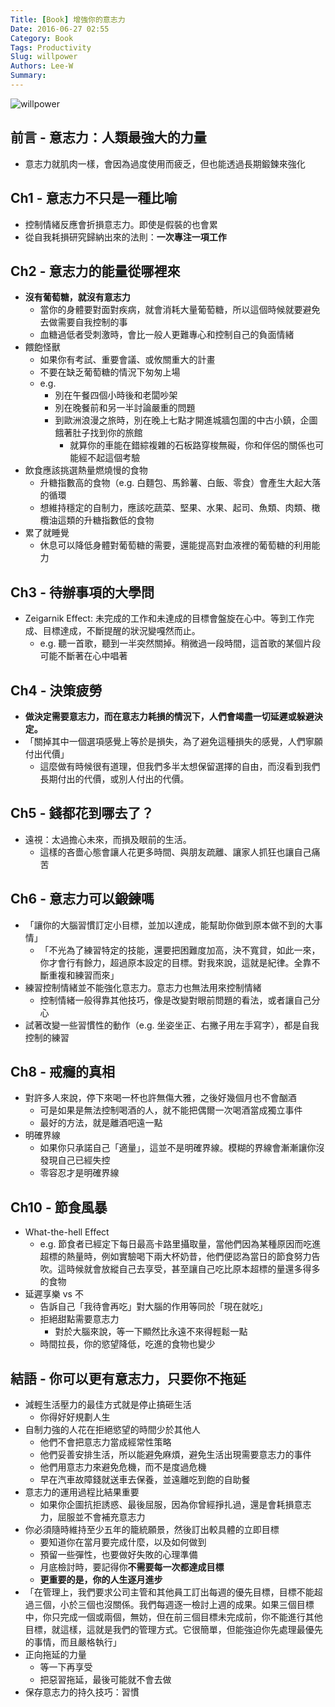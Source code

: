 ```yaml
---
Title: [Book] 增強你的意志力
Date: 2016-06-27 02:55
Category: Book
Tags: Productivity
Slug: willpower
Authors: Lee-W
Summary: 
---
```


![willpower](http://pic.eslite.com/Upload/Product/201307/m/635093011219915000.jpg)

<!--more-->

## 前言 - 意志力：人類最強大的力量
- 意志力就肌肉一樣，會因為過度使用而疲乏，但也能透過長期鍛鍊來強化

## Ch1 - 意志力不只是一種比喻
- 控制情緒反應會折損意志力。即使是假裝的也會累
- 從自我耗損研究歸納出來的法則：**一次專注一項工作**

## Ch2 - 意志力的能量從哪裡來
- **沒有葡萄糖，就沒有意志力**
	- 當你的身體要對面對疾病，就會消耗大量葡萄糖，所以這個時候就要避免去做需要自我控制的事
	- 血糖過低者受刺激時，會比一般人更難專心和控制自己的負面情緒
- 餵飽怪獸
	- 如果你有考試、重要會議、或攸關重大的計畫
	- 不要在缺乏葡萄糖的情況下匆匆上場
	- e.g.
		- 別在午餐四個小時後和老闆吵架
		- 別在晚餐前和另一半討論嚴重的問題
		- 到歐洲浪漫之旅時，別在晚上七點才開進城牆包圍的中古小鎮，企圖餓著肚子找到你的旅館
			- 就算你的車能在錯綜複雜的石板路穿梭無礙，你和伴侶的關係也可能經不起這個考驗
- 飲食應該挑選熱量燃燒慢的食物
	- 升糖指數高的食物（e.g. 白麵包、馬鈴薯、白飯、零食）會產生大起大落的循環
	- 想維持穩定的自制力，應該吃蔬菜、堅果、水果、起司、魚類、肉類、橄欖油這類的升糖指數低的食物  
- 累了就睡覺
	- 休息可以降低身體對葡萄糖的需要，還能提高對血液裡的葡萄糖的利用能力

## Ch3 - 待辦事項的大學問 
- Zeigarnik Effect: 未完成的工作和未達成的目標會盤旋在心中。等到工作完成、目標達成，不斷提醒的狀況變嘎然而止。
	- 	e.g. 聽一首歌，聽到一半突然關掉。稍微過一段時間，這首歌的某個片段可能不斷著在心中唱著

## Ch4 - 決策疲勞
- **做決定需要意志力，而在意志力耗損的情況下，人們會竭盡一切延遲或躲避決定。**
- 「關掉其中一個選項感覺上等於是損失，為了避免這種損失的感覺，人們寧願付出代價」
	- 這麼做有時候很有道理，但我們多半太想保留選擇的自由，而沒看到我們長期付出的代價，或別人付出的代價。

## Ch5 - 錢都花到哪去了？
- 遠視：太過擔心未來，而損及眼前的生活。	
	- 這樣的吝嗇心態會讓人花更多時間、與朋友疏離、讓家人抓狂也讓自己痛苦

## Ch6 - 意志力可以鍛鍊嗎
- 「讓你的大腦習慣訂定小目標，並加以達成，能幫助你做到原本做不到的大事情」
	- 「不光為了練習特定的技能，還要把困難度加高，決不寬貸，如此一來，你才會行有餘力，超過原本設定的目標。對我來說，這就是紀律。全靠不斷重複和練習而來」 
- 練習控制情緒並不能強化意志力。意志力也無法用來控制情緒
	- 控制情緒一般得靠其他技巧，像是改變對眼前問題的看法，或者讓自己分心
- 試著改變一些習慣性的動作（e.g. 坐姿坐正、右撇子用左手寫字），都是自我控制的練習

## Ch8 - 戒癮的真相
- 對許多人來說，停下來喝一杯也許無傷大雅，之後好幾個月也不會酗酒
	- 可是如果是無法控制喝酒的人，就不能把偶爾一次喝酒當成獨立事件
	- 最好的方法，就是離酒吧遠一點
- 明確界線
	- 如果你只承諾自己「適量」，這並不是明確界線。模糊的界線會漸漸讓你沒發現自己已經失控
	- 零容忍才是明確界線

## Ch10 - 節食風暴
- What-the-hell Effect
	- e.g. 節食者已經定下每日最高卡路里攝取量，當他們因為某種原因而吃進超標的熱量時，例如實驗喝下兩大杯奶昔，他們便認為當日的節食努力告吹。這時候就會放縱自己去享受，甚至讓自己吃比原本超標的量還多得多的食物 
- 延遲享樂 vs 不
	- 告訴自己「我待會再吃」對大腦的作用等同於「現在就吃」
	- 拒絕甜點需要意志力
		-  對於大腦來說，等一下顯然比永遠不來得輕鬆一點
	- 時間拉長，你的慾望降低，吃進的食物也變少

## 結語 - 你可以更有意志力，只要你不拖延
- 減輕生活壓力的最佳方式就是停止搞砸生活
	- 你得好好規劃人生
- 自制力強的人花在拒絕慾望的時間少於其他人
	- 他們不會把意志力當成經常性策略
	- 他們妥善安排生活，所以能避免麻煩，避免生活出現需要意志力的事件
	- 他們用意志力來避免危機，而不是度過危機
	- 早在汽車故障錢就送車去保養，並遠離吃到飽的自助餐
- 意志力的運用過程比結果重要
	- 如果你企圖抗拒誘惑、最後屈服，因為你曾經掙扎過，還是會耗損意志力，屈服並不會補充意志力
- 你必須隨時維持至少五年的籠統願景，然後訂出較具體的立即目標
	- 要知道你在當月要完成什麼，以及如何做到
	- 預留一些彈性，也要做好失敗的心理準備
	- 月底檢討時，要記得你**不需要每一次都達成目標**
	- **更重要的是，你的人生逐月進步**
- 「在管理上，我們要求公司主管和其他員工訂出每週的優先目標，目標不能超過三個，小於三個也沒關係。我們每週逐一檢討上週的成果。如果三個目標中，你只完成一個或兩個，無妨，但在前三個目標未完成前，你不能進行其他目標，就這樣，這就是我們的管理方式。它很簡單，但能強迫你先處理最優先的事情，而且嚴格執行」 
- 正向拖延的力量
	- 等一下再享受
	- 把惡習拖延，最後可能就不會去做
- 保存意志力的持久技巧：習慣 
